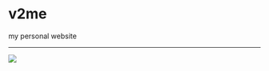 # v2me

my personal website

---

![](http://s.cn.bing.net/th?id=OJ.vABRybX30NI0Gw&w=75&h=75&pid=MSNJVFeeds)
